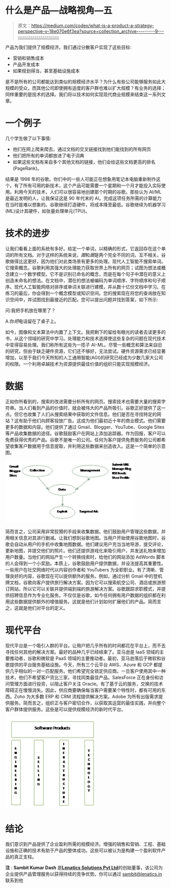 # 什么是产品—战略视角—五

> 原文：<https://medium.com/codex/what-is-a-product-a-strategy-perspective-v-18e070e6f3ea?source=collection_archive---------9----------------------->

产品为我们提供了规模经济。我们通过分散客户实现了这些目标:

*   营销和销售成本
*   产品开发成本
*   如果规划得当，甚至基础设施成本

是不是所有的公司都能达到类似的规模经济水平？为什么有些公司能够服务如此大规模的受众，而其他公司即使拥有适度的客户群也难以扩大规模？有业务的选择；同样重要的是技术的选择。我们将以技术如何实现现代商业规模来结束这一系列文章。

# 一个例子

几个学生做了以下事情:

*   他们在网上爬来爬去，通过文档的交叉链接找到他们能找到的所有网页
*   他们把所有的单词都放进了电子词典
*   如果这些文档有来自多个其他文档的链接，他们会给这些文档更高的排名(PageRank)。

结果是 1998 年的谷歌。你们中的一些人可能正在想象用笔记本电脑重新制作这个。有了所有可用的新技术，这个产品可能需要一个星期和一个月才能投入实际使用。利用今天的技术，人们可以很容易地创建那个时期的谷歌。那些认为 AI/ML 是最近发明的人，让我保证这是 90 年代末的 AI。完成这项任务所需的计算能力在当时是难以想象的。谷歌继续打造硬件，将成本降至最低。谷歌继续为机器学习(ML)设计其硬件，如张量处理单元(TPU)。

# 技术的进步

让我们看看上面的系统有多好。给定一个单词，以精确的形式，它返回存在这个单词的所有文档。对于这样的系统来说，*圈*和*圈*是两个完全不同的词，互不相关。谷歌做得比这更好，因为他们对此类场景有更多的处理。现代人工智能不搜索单词。它搜索概念。谷歌利用其强大的处理能力获取世界上所有的网页；试图为想法或概念建立一个数学模型。它不是识别已命名的概念，而是在每个句子中潜在的意义上创造未命名的想法。在文档中，潜在的想法被编码为单词顺序、字符顺序和句子顺序。现代人工智能网络对排序或单词关联进行建模，并从数十亿份文档中学习。在练习的最后，你会得到一个概念模型或知识空间。您的搜索现在将您的查询放在知识空间中，并试图找到最接近的匹配。您可以提出问题并找到答案，如下所示:

问:我把手机放在哪里了？

A.你*把*电话留在了桌子上。

如今，图像和文本算法中内置了上下文。我把剩下的留给有眼光的读者去读更多的书，从这个领域的研究中学习。处理能力和技术选择使这些复杂的问题在现代技术中变得容易处理。我们称所有这些为一揽子 AI-ML。尽管一些概念和算法来自旧的研究，但由于缺乏硬件资源，它们还不够好，无法尝试。硬件资源需求已经显著增加，以至于我们今天所知的人工通用智能(AGI)的研究已经成为少数几家大公司的权限。一个利用卓越技术为资源提供最佳价值的组织只能实现规模经济。

# 数据

正如你所看到的，搜索的改进需要分析所有的网页。搜索技术也需要大量的搜索字符串。当人们看到产品的价值时，就会被伟大的产品所吸引。谷歌正好提供了这一点。但它也收集了人们从搜索结果中获取的文件信息。他们是否在寻找特定的网站？这有助于他们向顾客投放广告。这成为他们最初近十年的商业模式。他们需要更多的数据和内容。他们提供了通过 Gmail、Blogger、YouTube、Google Sites 等产品收集数据的途径。谷歌鼓励客户在网站上添加追踪器。作为回报，客户可以免费获得优秀的产品。谷歌不是唯一的公司。任何为客户提供免费服务的公司都希望收集客户数据用于信息提取，并利用这些数据来创造收入。这是一个简单的示意图。

![](img/4586c959f01f7584a656bfaf694745b6.png)

简而言之，公司采用非常狡猾的手段来收集数据。他们鼓励用户管理这些数据，并用相关信息对其进行删减。让我们想到谷歌地图。当用户开始使用谷歌地图时，谷歌会自动从用户的手机中收集地图数据。他们建议用户充当当地导游，提交评论，更新地图，并提交他们的照片。他们还提供游戏化来吸引用户，并发送礼物来增加用户数量。当他们的网站产生一个转换线索时，给他们的网站添加 AdWords 脚本的人会得到一个小奖励。本质上，谷歌鼓励用户提供数据，并设法提高其重要性。一些用户在社交网络时代以内容创作者和 YouTubers 为全职职业。有了清晰、管理良好的内容，谷歌现在可以提供额外的服务。例如，通过分析 Gmail 中的登机牌文档，谷歌向客户提供旅行解决方案。因为它可以搜索航空公司、酒店或旅游预订网站，所以它可以关联并提供端到端的旅游解决方案。谷歌跟踪求职模式，并提供招聘信息作为专业化服务。不仅仅是谷歌，如今任何拥有用户数据的组织都在利用这些数据提供额外的增值服务。这就是他们计划如何扩展他们的产品。简而言之，这就是他们对平台的定义。

# 现代平台

现代平台是一个吸引人群的平台。让用户把几乎所有的时间都花在平台上，而不去寻找任何其他的解决方案。最好的品种几乎已经结束了。亚马逊是 IaaS 领域的主要推动者，谷歌和微软是 PaaS 领域的主要推动者。最初，亚马逊落后于微软和谷歌提供的平台服务基础设施。今天，所有三个云平台 AWS、Azure 和 GCP 都提供几乎相似的一对一匹配服务。他们希望完全锁定供应商。一旦客户使用其中一种技术，他们不希望客户货比三家，寻找同类最佳产品。SalesForce 正在身份和访问管理方面进行投资，以阻止客户关注 Oracle。有了基于云的服务，交换的技术障碍正在慢慢消失。因此，供应商要确保每当客户需要某个特性时，都有可用的东西。Zoho 为大多数 ERP 和 CRM 流程提供解决方案。Adobe 为所有出版需求提供服务。简而言之，组织正与客户密切合作，以获取其运营的最佳实践，并向整个客户群体提供服务。这些是可以提供规模经济的新时代平台。

![](img/7a45fd88b62a906b88a8483cc1a396be.png)

# 结论

我们意识到产品提供了企业盈利所需的规模经济。增强的销售和营销、工程、基础设施和正确的技术有助于产品的整体成功。这些可以被认为是构建一个盈利软件产品的真正支柱。

**注** : **Sambit Kumar Dash** 是[**Lenatics Solutions Pvt Ltd**](https://lenatics.in)的创始董事，该公司为企业提供产品管理服务以获得持续的竞争优势。你可以通过 [sambit@lenatics.in](mailto:sambit@lenatics.in) 联系到他